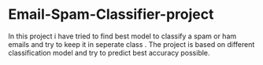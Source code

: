 # Email-Spam-Classifier-project
In this project i have tried to find best model to classify a spam or ham emails and try to keep it in seperate class . The project is based on different classification model and try to predict best accuracy possible.
